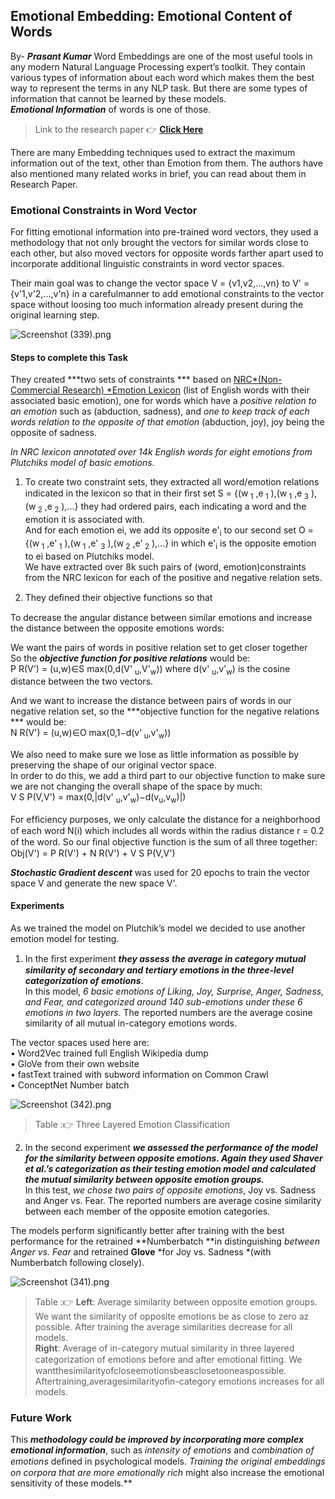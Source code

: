 ## Emotional Embedding: Emotional Content of Words

By-  ***Prasant Kumar***
Word Embeddings are one of the most useful tools in any modern Natural Language Processing expert’s toolkit. They contain various types of information about each word which makes them the best way to represent the terms in any NLP task. But there are some types of information that cannot be learned by these models. <br>
***Emotional Information*** of words is one of those.

> Link to the research paper 👉  [**Click Here**](https://arxiv.org/pdf/1906.00112.pdf)

There are many Embedding techniques used to extract the maximum information out of the text, other than Emotion from them. The authors have also mentioned many related works in brief, you can read about them in Research Paper.

### Emotional Constraints in Word Vector
For fitting emotional information into pre-trained word vectors, they used a methodology that not only brought the vectors for similar words close to each other, but also moved vectors for opposite words farther apart used to incorporate additional linguistic constraints in word vector spaces. 

Their main goal was to change the vector space V = {v1,v2,...,vn} to V' = {v'1,v'2,...,v'n} in a carefulmanner to add emotional constraints to the vector space without loosing too much information already present during the original learning step. 

![Screenshot (339).png](https://cdn.hashnode.com/res/hashnode/image/upload/v1628509312261/1XtMGIA0j.png)

#### Steps to complete this Task
They created ***two sets of constraints *** based on [NRC*(Non-Commercial Research) *Emotion Lexicon](http://saifmohammad.com/WebPages/NRC-Emotion-Lexicon.htm)  (list of English words with their associated basic emotion), one for words which have a *positive relation to an emotion* such as (abduction, sadness), and *one to keep track of each words relation to the opposite of that emotion* (abduction, joy), joy being the opposite of sadness. 

 *In NRC lexicon annotated over 14k English words for eight emotions from Plutchiks model of basic emotions.*

1. To create two constraint sets, they extracted all word/emotion relations indicated in the lexicon so that in their ﬁrst set S = {(w<sub> 1</sub> ,e<sub> 1</sub> ),(w<sub> 1</sub> ,e<sub> 3</sub> ),(w<sub> 2</sub> ,e<sub> 2</sub> ),...} they had ordered pairs, each indicating a word and the emotion it is associated with. <br>
And for each emotion ei, we add its opposite e'<sub>i</sub>  to our second set O = {(w<sub> 1</sub> ,e'<sub> 1</sub> ),(w<sub> 1</sub> ,e' <sub> 3</sub> ),(w<sub> 2</sub> ,e'<sub>  2</sub> ),...} in which e'<sub>i</sub>  is the opposite emotion to ei based on Plutchiks model. <br>
We have extracted over 8k such pairs of (word, emotion)constraints from the NRC lexicon for each of the positive and negative relation sets.

2. They deﬁned their objective functions so that 

To decrease the angular distance between similar emotions and increase the distance between the opposite emotions words:

We want the pairs of words in positive relation set to get closer together<br>
So the ***objective function for positive relations*** would be: <br>
P R(V') = (u,w)∈S max(0,d(V' <sub>u</sub>,V'<sub>w</sub>))
where d(v' <sub>u</sub>,v'<sub>w</sub>) is the cosine distance between the two vectors.

 And we want to increase the distance between pairs of words in our negative relation set, so the ***objective function for the negative relations *** would be: <br>
N R(V') = (u,w)∈O max(0,1−d(v'<sub> u</sub>,v'<sub>w</sub>)) 

We also need to make sure we lose as little information as possible by preserving the shape of our original vector space. <br>
In order to do this, we add a third part to our objective function to make sure we are not changing the overall shape of the space by much:<br>
V S P(V,V') = max(0,|d(v' <sub>u</sub>,v'<sub>w</sub>)−d(v<sub>u</sub>,v<sub>w</sub>)|)

For efﬁciency purposes, we only calculate the distance for a neighborhood of each word N(i) which includes all words within the radius distance r = 0.2 of the word. So our ﬁnal objective function is the sum of all three together:<br>
Obj(V') = P R(V') + N R(V') + V S P(V,V') 

***Stochastic Gradient descent*** was used for 20 epochs to train the vector space V and generate the new space V'. 

#### Experiments

 As we trained the model on Plutchik’s model we decided to use another emotion model for testing.
1.  In the ﬁrst experiment ***they assess the average in category mutual similarity of secondary and tertiary emotions in the three-level categorization of emotions***. <br>
In this model, *6 basic emotions of Liking, Joy, Surprise, Anger, Sadness, and Fear, and categorized around 140 sub-emotions under these 6 emotions in two layers*. The reported numbers are the average cosine similarity of all mutual in-category emotions words.

 The vector spaces used here are: <br>
• Word2Vec trained full English Wikipedia dump <br>
• GloVe from their own website <br>
• fastText trained with subword information on Common Crawl <br>
• ConceptNet Number batch <br>

![Screenshot (342).png](https://cdn.hashnode.com/res/hashnode/image/upload/v1628509463882/64r_fSTNG.png)
> Table :👉  Three Layered Emotion Classification

2. In the second experiment ***we assessed the performance of the model for the similarity between 
opposite emotions. Again they used Shaver et al.’s categorization as their testing emotion model and calculated the mutual similarity between opposite emotion groups.***<br>
 In this test, *we chose two pairs of opposite emotions*, Joy vs. Sadness and Anger vs. Fear. The reported numbers are average cosine similarity between each member of the opposite emotion categories.

The models perform significantly better after training with the best performance for the retrained **Numberbatch **in distinguishing *between Anger vs. Fear* and retrained **Glove** *for Joy vs. Sadness *(with Numberbatch following closely).


![Screenshot (341).png](https://cdn.hashnode.com/res/hashnode/image/upload/v1628509616190/-ZpAQYpmu.png)
> Table :👉   **Left**: Average similarity between opposite emotion groups. We want the similarity of opposite emotions be as close to zero az possible. After training the average similarities decrease for all models.<br> 
**Right**: Average of in-category mutual similarity in three layered categorization of emotions before and after emotional ﬁtting. We wantthesimilarityofcloseemotionsbeasclosetooneaspossible. Aftertraining,averagesimilarityofin-category emotions increases for all models.

### Future Work
This ***methodology could be improved by incorporating more complex emotional information***, such as *intensity of emotions* and *combination of emotions* deﬁned in psychological models. 
*Training the original embeddings on corpora that are more emotionally rich* might also increase the emotional sensitivity of these models.**
